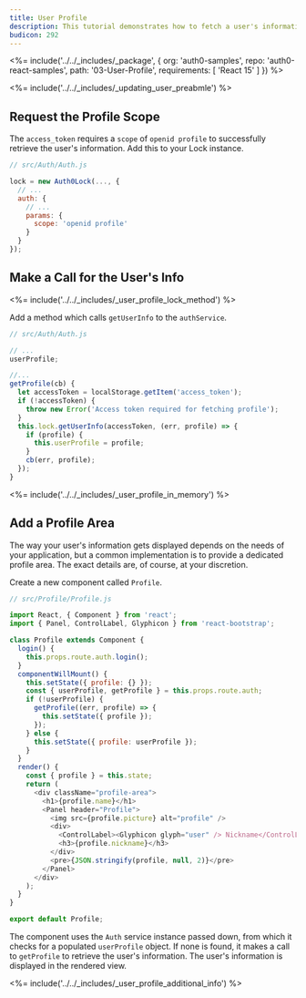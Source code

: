 ```yaml
---
title: User Profile
description: This tutorial demonstrates how to fetch a user's information from Auth0 to be displayed in a profile area in a React application
budicon: 292
---
```


<%= include('../../_includes/_package', {
  org: 'auth0-samples',
  repo: 'auth0-react-samples',
  path: '03-User-Profile',
  requirements: [
    'React 15'
  ]
}) %>

<%= include('../../_includes/_updating_user_preabmle') %>

## Request the Profile Scope

The `access_token` requires a `scope` of `openid profile` to successfully retrieve the user's information. Add this to your Lock instance.

```js
// src/Auth/Auth.js

lock = new Auth0Lock(..., {
  // ...
  auth: {
    // ...
    params: {
      scope: 'openid profile'
    }
  }
});
``` 

## Make a Call for the User's Info

<%= include('../../_includes/_user_profile_lock_method') %>

Add a method which calls `getUserInfo` to the `authService`.

```js
// src/Auth/Auth.js

// ...
userProfile;

//...
getProfile(cb) {
  let accessToken = localStorage.getItem('access_token');
  if (!accessToken) {
    throw new Error('Access token required for fetching profile');
  }
  this.lock.getUserInfo(accessToken, (err, profile) => {
    if (profile) {
      this.userProfile = profile;
    }
    cb(err, profile);
  });
}
```

<%= include('../../_includes/_user_profile_in_memory') %>

## Add a Profile Area

The way your user's information gets displayed depends on the needs of your application, but a common implementation is to provide a dedicated profile area. The exact details are, of course, at your discretion.

Create a new component called `Profile`.

```js
// src/Profile/Profile.js

import React, { Component } from 'react';
import { Panel, ControlLabel, Glyphicon } from 'react-bootstrap';

class Profile extends Component {
  login() {
    this.props.route.auth.login();
  }
  componentWillMount() {
    this.setState({ profile: {} });
    const { userProfile, getProfile } = this.props.route.auth;
    if (!userProfile) {
      getProfile((err, profile) => {
        this.setState({ profile });
      });
    } else {
      this.setState({ profile: userProfile });
    }
  }
  render() {
    const { profile } = this.state;
    return (
      <div className="profile-area">
        <h1>{profile.name}</h1>
        <Panel header="Profile">
          <img src={profile.picture} alt="profile" />
          <div>
            <ControlLabel><Glyphicon glyph="user" /> Nickname</ControlLabel>
            <h3>{profile.nickname}</h3>
          </div>
          <pre>{JSON.stringify(profile, null, 2)}</pre>
        </Panel>
      </div>
    );
  }
}

export default Profile;
```

The component uses the `Auth` service instance passed down, from which it checks for a populated `userProfile` object. If none is found, it makes a call to `getProfile` to retrieve the user's information. The user's information is displayed in the rendered view.

<%= include('../../_includes/_user_profile_additional_info') %>